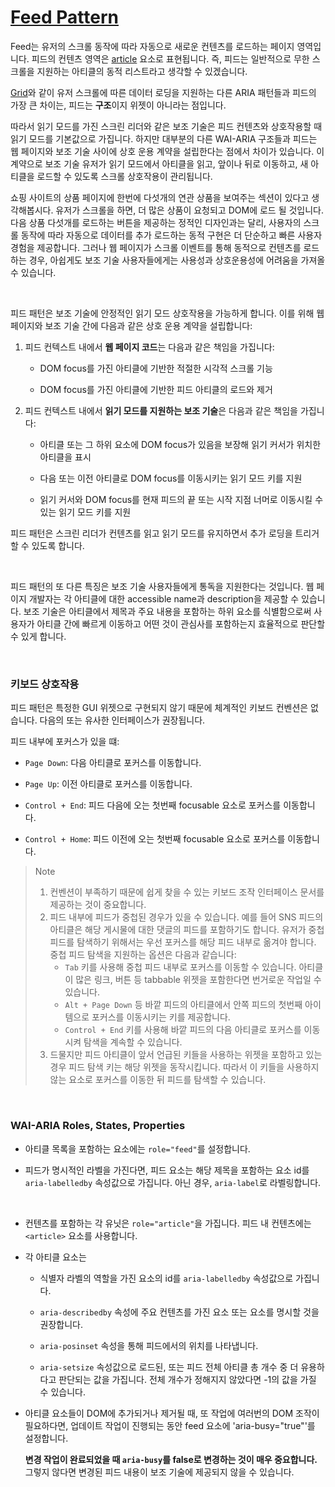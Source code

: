 # [Feed Pattern](https://www.w3.org/WAI/ARIA/apg/patterns/feed/)

Feed는 유저의 스크롤 동작에 따라 자동으로 새로운 컨텐츠를 로드하는 페이지 영역입니다. 피드의 컨텐츠 영역은 [article](https://w3c.github.io/aria/#article) 요소로 표현됩니다. 즉, 피드는 일반적으로 무한 스크롤을 지원하는 아티클의 동적 리스트라고 생각할 수 있겠습니다.

[Grid](https://www.w3.org/WAI/ARIA/apg/patterns/grid/)와 같이 유저 스크롤에 따른 데이터 로딩을 지원하는 다른 ARIA 패턴들과 피드의 가장 큰 차이는, 피드는 **구조**이지 위젯이 아니라는 점입니다.

따라서 읽기 모드를 가진 스크린 리더와 같은 보조 기술은 피드 컨텐츠와 상호작용할 때 읽기 모드를 기본값으로 가집니다. 하지만 대부분의 다른 WAI-ARIA 구조들과 피드는 웹 페이지와 보조 기술 사이에 상호 운용 계약을 설립한다는 점에서 차이가 있습니다. 이 계약으로 보조 기술 유저가 읽기 모드에서 아티클을 읽고, 앞이나 뒤로 이동하고, 새 아티클을 로드할 수 있도록 스크롤 상호작용이 관리됩니다.

쇼핑 사이트의 상품 페이지에 한번에 다섯개의 연관 상품을 보여주는 섹션이 있다고 생각해봅시다. 유저가 스크롤을 하면, 더 많은 상품이 요청되고 DOM에 로드 될 것입니다. 다음 상품 다섯개를 로드하는 버튼을 제공하는 정적인 디자인과는 달리, 사용자의 스크롤 동작에 따라 자동으로 데이터를 추가 로드하는 동적 구현은 더 단순하고 빠른 사용자 경험을 제공합니다. 그러나 웹 페이지가 스크롤 이벤트를 통해 동적으로 컨텐츠를 로드하는 경우, 아쉽게도 보조 기술 사용자들에게는 사용성과 상호운용성에 어려움을 가져올 수 있습니다.

<br />

피드 패턴은 보조 기술에 안정적인 읽기 모드 상호작용을 가능하게 합니다. 이를 위해 웹 페이지와 보조 기술 간에 다음과 같은 상호 운용 계약을 설립합니다:

1. 피드 컨텍스트 내에서 **웹 페이지 코드**는 다음과 같은 책임을 가집니다:

   - DOM focus를 가진 아티클에 기반한 적절한 시각적 스크롤 기능

   - DOM focus를 가진 아티클에 기반한 피드 아티클의 로드와 제거

2. 피드 컨텍스트 내에서 **읽기 모드를 지원하는 보조 기술**은 다음과 같은 책임을 가집니다:

   - 아티클 또는 그 하위 요소에 DOM focus가 있음을 보장해 읽기 커서가 위치한 아티클을 표시

   - 다음 또는 이전 아티클로 DOM focus를 이동시키는 읽기 모드 키를 지원

   - 읽기 커서와 DOM focus를 현재 피드의 끝 또는 시작 지점 너머로 이동시킬 수 있는 읽기 모드 키를 지원

피드 패턴은 스크린 리더가 컨텐츠를 읽고 읽기 모드를 유지하면서 추가 로딩을 트리거할 수 있도록 합니다.

<br />

피드 패턴의 또 다른 특징은 보조 기술 사용자들에게 통독을 지원한다는 것입니다. 웹 페이지 개발자는 각 아티클에 대한 accessible name과 description을 제공할 수 있습니다. 보조 기술은 아티클에서 제목과 주요 내용을 포함하는 하위 요소를 식별함으로써 사용자가 아티클 간에 빠르게 이동하고 어떤 것이 관심사를 포함하는지 효율적으로 판단할 수 있게 합니다.

<br />

### 키보드 상호작용

피드 패턴은 특정한 GUI 위젯으로 구현되지 않기 때문에 체계적인 키보드 컨벤션은 없습니다. 다음의 또는 유사한 인터페이스가 권장됩니다.

피드 내부에 포커스가 있을 떄:

- `Page Down`: 다음 아티클로 포커스를 이동합니다.

- `Page Up`: 이전 아티클로 포커스를 이동합니다.

- `Control + End`: 피드 다음에 오는 첫번째 focusable 요소로 포커스를 이동합니다.

- `Control + Home`: 피드 이전에 오는 첫번째 focusable 요소로 포커스를 이동합니다.

> Note
>
> 1. 컨벤션이 부족하기 때문에 쉽게 찾을 수 있는 키보드 조작 인터페이스 문서를 제공하는 것이 중요합니다.
> 2. 피드 내부에 피드가 중첩된 경우가 있을 수 있습니다. 예를 들어 SNS 피드의 아티클은 해당 게시물에 대한 댓글의 피드를 포함하기도 합니다. 유저가 중첩 피드를 탐색하기 위해서는 우선 포커스를 해당 피드 내부로 옮겨야 합니다. 중첩 피드 탐색을 지원하는 옵션은 다음과 같습니다:
>    - `Tab` 키를 사용해 중첩 피드 내부로 포커스를 이동할 수 있습니다. 아티클이 많은 링크, 버튼 등 tabbable 위젯을 포함한다면 번거로운 작업일 수 있습니다.
>    - `Alt + Page Down` 등 바깥 피드의 아티클에서 안쪽 피드의 첫번째 아이템으로 포커스를 이동시키는 키를 제공합니다.
>    - `Control + End` 키를 사용해 바깥 피드의 다음 아티클로 포커스를 이동시켜 탐색을 계속할 수 있습니다.
> 3. 드물지만 피드 아티클이 앞서 언급된 키들을 사용하는 위젯을 포함하고 있는 경우 피드 탐색 키는 해당 위젯을 동작시킵니다. 따라서 이 키들을 사용하지 않는 요소로 포커스를 이동한 뒤 피드를 탐색할 수 있습니다.

<br />

### WAI-ARIA Roles, States, Properties

- 아티클 목록을 포함하는 요소에는 `role="feed"`를 설정합니다.

- 피드가 명시적인 라벨을 가진다면, 피드 요소는 해당 제목을 포함하는 요소 id를 `aria-labelledby` 속성값으로 가집니다. 아닌 경우, `aria-label`로 라벨링합니다.

<br />

- 컨텐츠를 포함하는 각 유닛은 `role="article"`을 가집니다. 피드 내 컨텐츠에는 `<article>` 요소를 사용합니다.

- 각 아티클 요소는

  - 식별자 라벨의 역할을 가진 요소의 id를 `aria-labelledby` 속성값으로 가집니다.

  - `aria-describedby` 속성에 주요 컨텐츠를 가진 요소 또는 요소를 명시할 것을 권장합니다.

  - `aria-posinset` 속성을 통해 피드에서의 위치를 나타냅니다.

  - `aria-setsize` 속성값으로 로드된, 또는 피드 전체 아티클 총 개수 중 더 유용하다고 판단되는 값을 가집니다. 전체 개수가 정해지지 않았다면 -1의 값을 가질 수 있습니다.

- 아티클 요소들이 DOM에 추가되거나 제거될 때, 또 작업에 여러번의 DOM 조작이 필요하다면, 업데이트 작업이 진행되는 동안 feed 요소에 'aria-busy="true"'를 설정합니다.

  **변경 작업이 완료되었을 때 `aria-busy`를 false로 변경하는 것이 매우 중요합니다.** 그렇지 않다면 변경된 피드 내용이 보조 기술에 제공되지 않을 수 있습니다.

